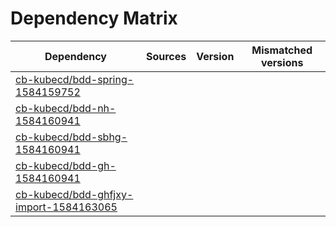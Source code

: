 # Dependency Matrix

Dependency | Sources | Version | Mismatched versions
---------- | ------- | ------- | -------------------
[cb-kubecd/bdd-spring-1584159752](https://github.com/cb-kubecd/bdd-spring-1584159752.git) |  | []() | 
[cb-kubecd/bdd-nh-1584160941](https://github.com/cb-kubecd/bdd-nh-1584160941.git) |  | []() | 
[cb-kubecd/bdd-sbhg-1584160941](https://github.com/cb-kubecd/bdd-sbhg-1584160941.git) |  | []() | 
[cb-kubecd/bdd-gh-1584160941](https://github.com/cb-kubecd/bdd-gh-1584160941.git) |  | []() | 
[cb-kubecd/bdd-ghfjxy-import-1584163065](https://github.com/cb-kubecd/bdd-ghfjxy-import-1584163065.git) |  | []() | 
